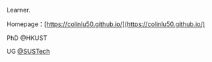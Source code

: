Learner.

Homepage：[https://colinlu50.github.io/](https://colinlu50.github.io/)

PhD @HKUST

UG [@SUSTech](https://github.com/SUSTC)


